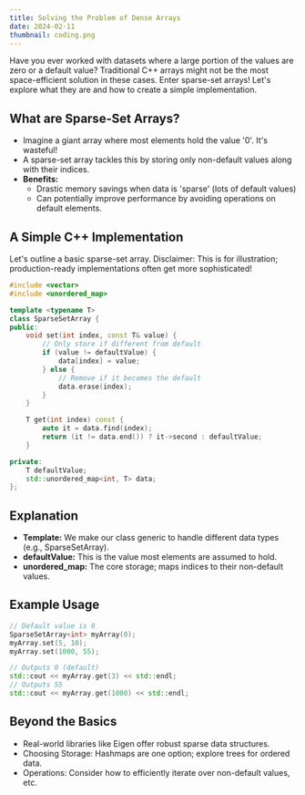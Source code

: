 ```yaml
---
title: Solving the Problem of Dense Arrays
date: 2024-02-11
thumbnail: coding.png
---
```

Have you ever worked with datasets where a large portion of the values are zero or a default value? Traditional C++ arrays might not be the most space-efficient solution in these cases. Enter sparse-set arrays! Let's explore what they are and how to create a simple implementation.

## What are Sparse-Set Arrays?
- Imagine a giant array where most elements hold the value '0'. It's wasteful!
- A sparse-set array tackles this by storing only non-default values along with their indices.
- **Benefits:**
  - Drastic memory savings when data is 'sparse' (lots of default values)
  - Can potentially improve performance by avoiding operations on default elements.

## A Simple C++ Implementation
Let's outline a basic sparse-set array. Disclaimer: This is for illustration; production-ready implementations often get more sophisticated!

```cpp
#include <vector>
#include <unordered_map>

template <typename T>
class SparseSetArray {
public:
    void set(int index, const T& value) {
        // Only store if different from default
        if (value != defaultValue) {
            data[index] = value;
        } else {
            // Remove if it becomes the default
            data.erase(index);
        }
    }

    T get(int index) const {
        auto it = data.find(index);
        return (it != data.end()) ? it->second : defaultValue;
    }

private:
    T defaultValue; 
    std::unordered_map<int, T> data; 
};
```

## Explanation
- **Template:** We make our class generic to handle different data types (e.g., SparseSetArray<int>).
- **defaultValue:** This is the value most elements are assumed to hold.
- **unordered_map:** The core storage; maps indices to their non-default values.

## Example Usage
```cpp
// Default value is 0
SparseSetArray<int> myArray(0);
myArray.set(5, 10); 
myArray.set(1000, 55);

// Outputs 0 (default)
std::cout << myArray.get(3) << std::endl;
// Outputs 55
std::cout << myArray.get(1000) << std::endl;
```
## Beyond the Basics
- Real-world libraries like Eigen offer robust sparse data structures.
- Choosing Storage: Hashmaps are one option; explore trees for ordered data.
- Operations: Consider how to efficiently iterate over non-default values, etc.
